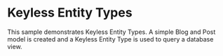 # Keyless Entity Types

This sample demonstrates Keyless Entity Types. A simple Blog and Post model is created and a Keyless Entity Type is used to query a database view.
